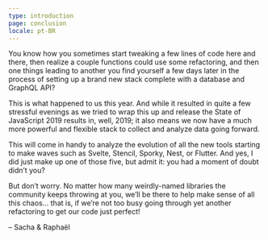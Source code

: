 ```yaml
---
type: introduction
page: conclusion
locale: pt-BR
---
```


You know how you sometimes start tweaking a few lines of code here and there, then realize a couple functions could use some refactoring, and then one things leading to another you find yourself a few days later in the process of setting up a brand new stack complete with a database and GraphQL API?

This is what happened to us this year. And while it resulted in quite a few stressful evenings as we tried to wrap this up and release the State of JavaScript 2019 results in, well, 2019; it also means we now have a much more powerful and flexible stack to collect and analyze data going forward.

This will come in handy to analyze the evolution of all the new tools starting to make waves such as Svelte, Stencil, Sporky, Nest, or Flutter. And yes, I did just make up one of those five, but admit it: you had a moment of doubt didn’t you?

But don’t worry. No matter how many weirdly-named libraries the community keeps throwing at you, we’ll be there to help make sense of all this chaos… that is, if we’re not too busy going through yet another refactoring to get our code just perfect!

<span class="conclusion__byline">– Sacha & Raphaël</span>